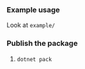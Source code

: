 ### Example usage

Look at `example/`

### Publish the package

1. `dotnet pack`
<!-- 2. `dotnet nuget push src/bin/Debug/DelimitedQueryString.1.0.0.nupkg -k <apikey> --source https://www.nuget.org/api/v2/package` -->